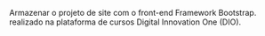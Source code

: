 Armazenar o projeto de site com o front-end Framework Bootstrap. realizado na plataforma de cursos Digital Innovation One (DIO).
